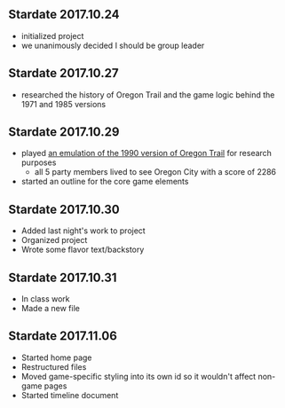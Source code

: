 ## Stardate 2017.10.24
- initialized project
- we unanimously decided I should be group leader

## Stardate 2017.10.27
- researched the history of Oregon Trail and the game logic behind the 1971 and 1985 versions

## Stardate 2017.10.29
- played [an emulation of the 1990 version of Oregon Trail](https://classicreload.com/oregon-trail.html) for research purposes
    - all 5 party members lived to see Oregon City with a score of 2286
- started an outline for the core game elements

## Stardate 2017.10.30
- Added last night's work to project
- Organized project 
- Wrote some flavor text/backstory

## Stardate 2017.10.31
- In class work
- Made a new file

## Stardate 2017.11.06
- Started home page
- Restructured files
- Moved game-specific styling into its own id so it wouldn't affect non-game pages
- Started timeline document
